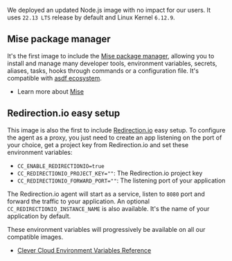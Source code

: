 
We deployed an updated Node.js image with no impact for our users. It uses `22.13 LTS` release by default and Linux Kernel `6.12.9`.

## Mise package manager

It's the first image to include the [Mise package manager](https://mise.jdx.dev/), allowing you to install and manage many developer tools, environment variables, secrets, aliases, tasks, hooks through commands or a configuration file. It's compatible with [asdf ecosystem](https://mise.jdx.dev/dev-tools/comparison-to-asdf.html).

* Learn more about [Mise](https://mise.jdx.dev/)

## Redirection.io easy setup

This image is also the first to include [Redirection.io](https://redirection.io/) easy setup. To configure the agent as a proxy, you just need to create an app listening on the port of your choice, get a project key from Redirection.io and set these environment variables:

- `CC_ENABLE_REDIRECTIONIO=true`
- `CC_REDIRECTIONIO_PROJECT_KEY=""`: The Redirection.io project key
- `CC_REDIRECTIONIO_FORWARD_PORT=""`: The listening port of your application

The Redirection.io agent will start as a service, listen to `8080` port and forward the traffic to your application. An optional `CC_REDIRECTIONIO_INSTANCE_NAME` is also available. It's the name of your application by default.

These environment variables will progressively be available on all our compatible images.

- [Clever Cloud Environment Variables Reference](/developers/doc/reference/reference-environment-variables/)


